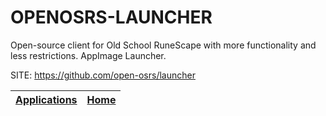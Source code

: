 # OPENOSRS-LAUNCHER
 
 Open-source client for Old School RuneScape with more functionality  and less restrictions. AppImage Launcher.
 
 SITE: https://github.com/open-osrs/launcher

 | [Applications](https://portable-linux-apps.github.io/apps.html) | [Home](https://portable-linux-apps.github.io)
 | --- | --- |
